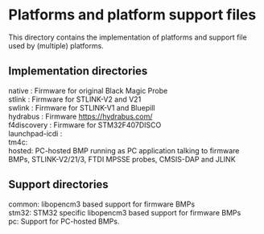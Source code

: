 # Platforms and platform support files

This directory contains the implementation of platforms and support file
used by (multiple) platforms.

## Implementation directories

native : Firmware for original Black Magic Probe<br>
stlink : Firmware for STLINK-V2 and V21<br>
swlink :  Firmware for STLINK-V1 and Bluepill<br>
hydrabus :  Firmware https://hydrabus.com/ <br>
f4discovery    : Firmware for STM32F407DISCO<br>
launchpad-icdi :<br>
tm4c: <br>
hosted: PC-hosted BMP running as PC application talking to firmware BMPs,
        STLINK-V2/21/3, FTDI MPSSE probes, CMSIS-DAP and JLINK


## Support directories

common: libopencm3 based support for firmware BMPs<br>
stm32:  STM32 specific libopencm3 based support  for firmware BMPs<br>
pc: Support for PC-hosted BMPs.<br>
